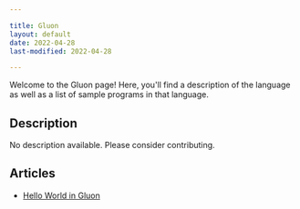 ```yaml
---

title: Gluon
layout: default
date: 2022-04-28
last-modified: 2022-04-28

---
```


Welcome to the Gluon page! Here, you'll find a description of the language as well as a list of sample programs in that language.

## Description

No description available. Please consider contributing.

## Articles

- [Hello World in Gluon](https://sampleprograms.io/projects/hello-world/gluon)